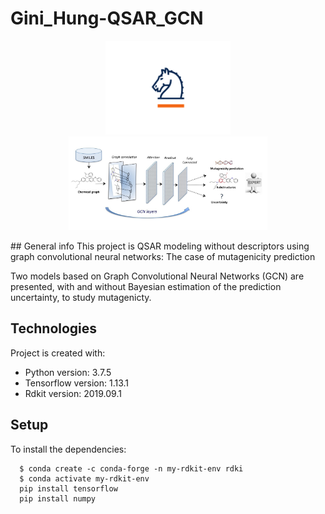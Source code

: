 # Gini_Hung-QSAR_GCN
<p align="center">
  <img height="150" src="IMG/img1.png">
<img height="150" src="IMG/img2.jpg">
</p>
## General info
This project is QSAR modeling without descriptors using graph convolutional neural networks:
The case of mutagenicity prediction

Two models based on Graph Convolutional Neural Networks (GCN) are presented, with and without  Bayesian estimation of the prediction uncertainty, to study mutagenicty.
	
## Technologies
Project is created with:
* Python version: 3.7.5
* Tensorflow version: 1.13.1
* Rdkit version: 2019.09.1
	
## Setup
To install the dependencies:

```
  $ conda create -c conda-forge -n my-rdkit-env rdki
  $ conda activate my-rdkit-env
  pip install tensorflow
  pip install numpy
  ```
  
